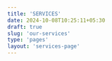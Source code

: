 ```yaml
---
title: 'SERVICES'
date: 2024-10-08T10:25:11+05:30
draft: true
slug: 'our-services'
type: 'pages'
layout: 'services-page'
---
```


